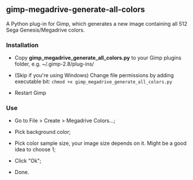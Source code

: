 gimp-megadrive-generate-all-colors
------------------------------------

A Python plug-in for Gimp, which generates a new image containing all 512 Sega Genesis/Megadrive colors.

### Installation

 - Copy **gimp_megadrive_generate_all_colors.py** to your Gimp plugins folder, e.g. ~/.gimp-2.8/plug-ins/

 - (Skip if you're using Windows) Change file permissions by adding executable bit: ``chmod +x gimp_megadrive_generate_all_colors.py``

 - Restart Gimp

### Use

 - Go to File > Create > Megadrive Colors...;

 - Pick background color;

 - Pick color sample size, your image size depends on it. Might be a good idea to choose 1;

 - Click "Ok";

 - Done.